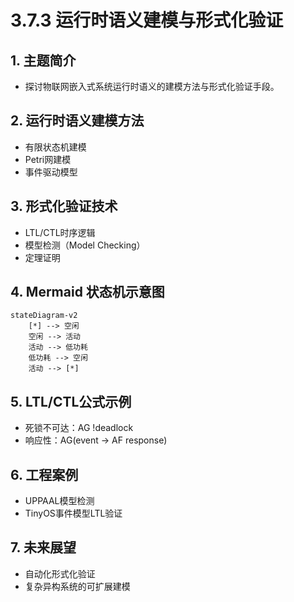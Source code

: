 # 3.7.3 运行时语义建模与形式化验证

## 1. 主题简介

- 探讨物联网嵌入式系统运行时语义的建模方法与形式化验证手段。

## 2. 运行时语义建模方法

- 有限状态机建模
- Petri网建模
- 事件驱动模型

## 3. 形式化验证技术

- LTL/CTL时序逻辑
- 模型检测（Model Checking）
- 定理证明

## 4. Mermaid 状态机示意图

```mermaid
stateDiagram-v2
    [*] --> 空闲
    空闲 --> 活动
    活动 --> 低功耗
    低功耗 --> 空闲
    活动 --> [*]
```

## 5. LTL/CTL公式示例

- 死锁不可达：AG !deadlock
- 响应性：AG(event -> AF response)

## 6. 工程案例

- UPPAAL模型检测
- TinyOS事件模型LTL验证

## 7. 未来展望

- 自动化形式化验证
- 复杂异构系统的可扩展建模
